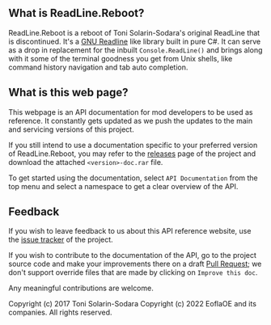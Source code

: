 ## What is ReadLine.Reboot?

ReadLine.Reboot is a reboot of Toni Solarin-Sodara's original ReadLine that is discontinued. It's a [GNU Readline](https://en.wikipedia.org/wiki/GNU_Readline) like library built in pure C#. It can serve as a drop in replacement for the inbuilt `Console.ReadLine()` and brings along with it some of the terminal goodness you get from Unix shells, like command history navigation and tab auto completion.

## What is this web page?
 
This webpage is an API documentation for mod developers to be used as reference. It constantly gets updated as we push the updates to the main and servicing versions of this project.

If you still intend to use a documentation specific to your preferred version of ReadLine.Reboot, you may refer to the [releases](https://github.com/EoflaOE/ReadLine.Reboot/releases) page of the project and download the attached `<version>-doc.rar` file.

To get started using the documentation, select `API Documentation` from the top menu and select a namespace to get a clear overview of the API.

## Feedback

If you wish to leave feedback to us about this API reference website, use the [issue tracker](https://github.com/EoflaOE/ReadLine.Reboot/issues) of the project.

If you wish to contribute to the documentation of the API, go to the project source code and make your improvements there on a draft [Pull Request](https://github.com/EoflaOE/ReadLine.Reboot/pulls); we don't support override files that are made by clicking on `Improve this doc`.

Any meaningful contributions are welcome.

Copyright (c) 2017 Toni Solarin-Sodara
Copyright (c) 2022 EoflaOE and its companies. All rights reserved.